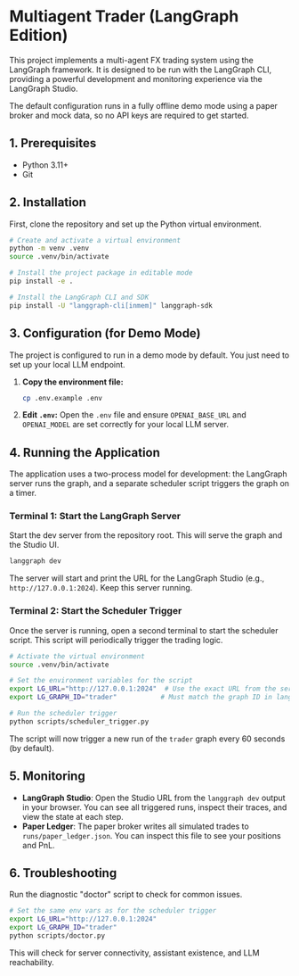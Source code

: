 # Multiagent Trader (LangGraph Edition)

This project implements a multi-agent FX trading system using the LangGraph framework. It is designed to be run with the LangGraph CLI, providing a powerful development and monitoring experience via the LangGraph Studio.

The default configuration runs in a fully offline demo mode using a paper broker and mock data, so no API keys are required to get started.

## 1. Prerequisites

- Python 3.11+
- Git

## 2. Installation

First, clone the repository and set up the Python virtual environment.

```bash
# Create and activate a virtual environment
python -m venv .venv
source .venv/bin/activate

# Install the project package in editable mode
pip install -e .

# Install the LangGraph CLI and SDK
pip install -U "langgraph-cli[inmem]" langgraph-sdk
```

## 3. Configuration (for Demo Mode)

The project is configured to run in a demo mode by default. You just need to set up your local LLM endpoint.

1.  **Copy the environment file:**
    ```bash
    cp .env.example .env
    ```
2.  **Edit `.env`:**
    Open the `.env` file and ensure `OPENAI_BASE_URL` and `OPENAI_MODEL` are set correctly for your local LLM server.

## 4. Running the Application

The application uses a two-process model for development: the LangGraph server runs the graph, and a separate scheduler script triggers the graph on a timer.

### Terminal 1: Start the LangGraph Server

Start the dev server from the repository root. This will serve the graph and the Studio UI.

```bash
langgraph dev
```

The server will start and print the URL for the LangGraph Studio (e.g., `http://127.0.0.1:2024`). Keep this server running.

### Terminal 2: Start the Scheduler Trigger

Once the server is running, open a second terminal to start the scheduler script. This script will periodically trigger the trading logic.

```bash
# Activate the virtual environment
source .venv/bin/activate

# Set the environment variables for the script
export LG_URL="http://127.0.0.1:2024"  # Use the exact URL from the server output
export LG_GRAPH_ID="trader"           # Must match the graph ID in langgraph.json

# Run the scheduler trigger
python scripts/scheduler_trigger.py
```

The script will now trigger a new run of the `trader` graph every 60 seconds (by default).

## 5. Monitoring

-   **LangGraph Studio**: Open the Studio URL from the `langgraph dev` output in your browser. You can see all triggered runs, inspect their traces, and view the state at each step.
-   **Paper Ledger**: The paper broker writes all simulated trades to `runs/paper_ledger.json`. You can inspect this file to see your positions and PnL.

## 6. Troubleshooting

Run the diagnostic "doctor" script to check for common issues.

```bash
# Set the same env vars as for the scheduler trigger
export LG_URL="http://127.0.0.1:2024"
export LG_GRAPH_ID="trader"
python scripts/doctor.py
```
This will check for server connectivity, assistant existence, and LLM reachability.
